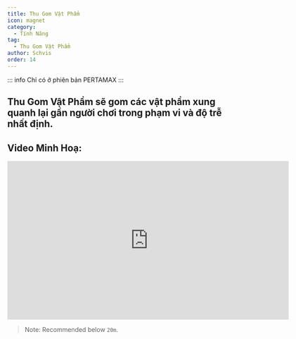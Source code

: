 ```yaml
---
title: Thu Gom Vật Phẩm
icon: magnet
category:
  - Tính Năng
tag:
  - Thu Gom Vật Phẩm
author: Schvis
order: 14
---
```

::: info Chỉ có ở phiên bản PERTAMAX
:::

## Thu Gom Vật Phẩm sẽ gom các vật phẩm xung quanh lại gần người chơi trong phạm vi và độ trễ nhất định.

## Video Minh Hoạ:

<div class="iframe-container"><iframe width="640" height="360" src="https://www.youtube.com/embed/iMElTsNF77c?list=PL5eI1Tb64p56g27qfYk7VuFTz4FK6YrKa" title="Korepi - Vacuum Loot" frameborder="0" allow="accelerometer; autoplay; clipboard-write; encrypted-media; gyroscope; picture-in-picture; web-share" allowfullscreen></iframe></div>

> Note: Recommended below `20m`.
